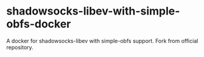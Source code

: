 # shadowsocks-libev-with-simple-obfs-docker
A docker for shadowsocks-libev with simple-obfs support. Fork from official repository.
